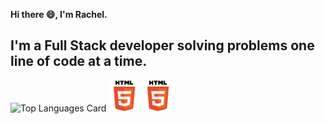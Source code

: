 **Hi there :smile:, I'm Rachel.**
## I'm a Full Stack developer solving problems one line of code at a time.


![Top Languages Card](https://github-readme-stats.vercel.app/api/top-langs/?username=Rachelnk&layout=compact&langs_count=8)
<code><img alt="python" src="https://raw.githubusercontent.com/devicons/devicon/master/icons/html5/html5-original-wordmark.svg" height="50" width="50"/></code>
<code><img alt="" src= "https://raw.githubusercontent.com/devicons/devicon/master/icons/html5/html5-original-wordmark.svg" height="50" width="50" /></code>
<!-- ![](https://raw.githubusercontent.com/devicons/devicon/master/icons/python/python-original.svg) ![](https://raw.githubusercontent.com/devicons/devicon/master/icons/html5/html5-original-wordmark.svg) -->